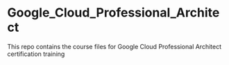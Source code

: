 # Google_Cloud_Professional_Architect
This repo contains the course files for Google Cloud Professional Architect certification training 

